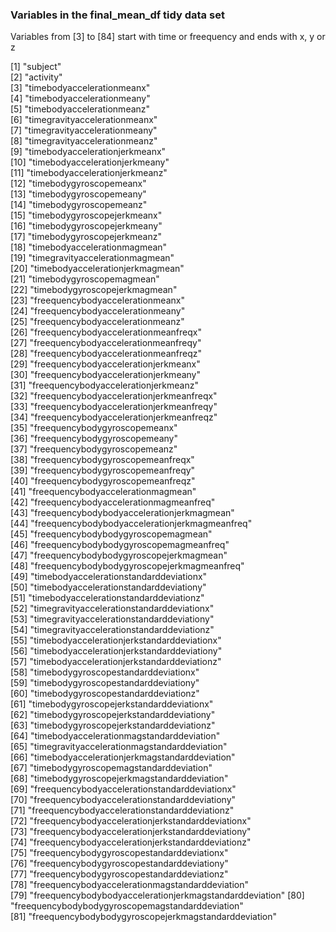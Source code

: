 ### Variables in the final_mean_df tidy data set
Variables from [3] to [84] start with time or freequency and ends with x, y or z
 
 [1] "subject"                                               
 [2] "activity"                                              
 [3] "timebodyaccelerationmeanx"                             
 [4] "timebodyaccelerationmeany"                             
 [5] "timebodyaccelerationmeanz"                             
 [6] "timegravityaccelerationmeanx"                          
 [7] "timegravityaccelerationmeany"                          
 [8] "timegravityaccelerationmeanz"                          
 [9] "timebodyaccelerationjerkmeanx"                         
[10] "timebodyaccelerationjerkmeany"                         
[11] "timebodyaccelerationjerkmeanz"                         
[12] "timebodygyroscopemeanx"                                
[13] "timebodygyroscopemeany"                                
[14] "timebodygyroscopemeanz"                                
[15] "timebodygyroscopejerkmeanx"                            
[16] "timebodygyroscopejerkmeany"                            
[17] "timebodygyroscopejerkmeanz"                            
[18] "timebodyaccelerationmagmean"                           
[19] "timegravityaccelerationmagmean"                        
[20] "timebodyaccelerationjerkmagmean"                       
[21] "timebodygyroscopemagmean"                              
[22] "timebodygyroscopejerkmagmean"                          
[23] "freequencybodyaccelerationmeanx"                       
[24] "freequencybodyaccelerationmeany"                       
[25] "freequencybodyaccelerationmeanz"                       
[26] "freequencybodyaccelerationmeanfreqx"                   
[27] "freequencybodyaccelerationmeanfreqy"                   
[28] "freequencybodyaccelerationmeanfreqz"                   
[29] "freequencybodyaccelerationjerkmeanx"                   
[30] "freequencybodyaccelerationjerkmeany"                   
[31] "freequencybodyaccelerationjerkmeanz"                   
[32] "freequencybodyaccelerationjerkmeanfreqx"               
[33] "freequencybodyaccelerationjerkmeanfreqy"               
[34] "freequencybodyaccelerationjerkmeanfreqz"               
[35] "freequencybodygyroscopemeanx"                          
[36] "freequencybodygyroscopemeany"                          
[37] "freequencybodygyroscopemeanz"                          
[38] "freequencybodygyroscopemeanfreqx"                      
[39] "freequencybodygyroscopemeanfreqy"                      
[40] "freequencybodygyroscopemeanfreqz"                      
[41] "freequencybodyaccelerationmagmean"                     
[42] "freequencybodyaccelerationmagmeanfreq"                 
[43] "freequencybodybodyaccelerationjerkmagmean"             
[44] "freequencybodybodyaccelerationjerkmagmeanfreq"         
[45] "freequencybodybodygyroscopemagmean"                    
[46] "freequencybodybodygyroscopemagmeanfreq"                
[47] "freequencybodybodygyroscopejerkmagmean"                
[48] "freequencybodybodygyroscopejerkmagmeanfreq"            
[49] "timebodyaccelerationstandarddeviationx"                
[50] "timebodyaccelerationstandarddeviationy"                
[51] "timebodyaccelerationstandarddeviationz"                
[52] "timegravityaccelerationstandarddeviationx"             
[53] "timegravityaccelerationstandarddeviationy"             
[54] "timegravityaccelerationstandarddeviationz"             
[55] "timebodyaccelerationjerkstandarddeviationx"            
[56] "timebodyaccelerationjerkstandarddeviationy"            
[57] "timebodyaccelerationjerkstandarddeviationz"            
[58] "timebodygyroscopestandarddeviationx"                   
[59] "timebodygyroscopestandarddeviationy"                   
[60] "timebodygyroscopestandarddeviationz"                   
[61] "timebodygyroscopejerkstandarddeviationx"               
[62] "timebodygyroscopejerkstandarddeviationy"               
[63] "timebodygyroscopejerkstandarddeviationz"               
[64] "timebodyaccelerationmagstandarddeviation"              
[65] "timegravityaccelerationmagstandarddeviation"           
[66] "timebodyaccelerationjerkmagstandarddeviation"          
[67] "timebodygyroscopemagstandarddeviation"                 
[68] "timebodygyroscopejerkmagstandarddeviation"             
[69] "freequencybodyaccelerationstandarddeviationx"          
[70] "freequencybodyaccelerationstandarddeviationy"          
[71] "freequencybodyaccelerationstandarddeviationz"          
[72] "freequencybodyaccelerationjerkstandarddeviationx"      
[73] "freequencybodyaccelerationjerkstandarddeviationy"      
[74] "freequencybodyaccelerationjerkstandarddeviationz"      
[75] "freequencybodygyroscopestandarddeviationx"             
[76] "freequencybodygyroscopestandarddeviationy"             
[77] "freequencybodygyroscopestandarddeviationz"             
[78] "freequencybodyaccelerationmagstandarddeviation"        
[79] "freequencybodybodyaccelerationjerkmagstandarddeviation"
[80] "freequencybodybodygyroscopemagstandarddeviation"       
[81] "freequencybodybodygyroscopejerkmagstandarddeviation"   
